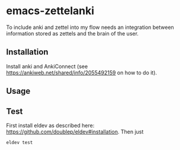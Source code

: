 # emacs-zettelanki

To include anki and zettel into my flow needs an integration between information stored as zettels and the brain of the user. 

## Installation

Install anki and AnkiConnect (see https://ankiweb.net/shared/info/2055492159 on how to do it).

## Usage

## Test

First install eldev as described here: https://github.com/doublep/eldev#installation. Then just

    eldev test
